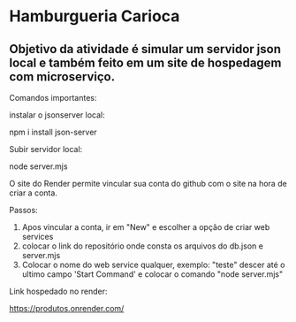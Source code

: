 # Hamburgueria Carioca
## Objetivo da atividade é simular um servidor json local e também feito em um site de hospedagem com microserviço.



Comandos importantes:

instalar o jsonserver local:

npm i install json-server 


Subir servidor local:

node server.mjs

O site do Render permite vincular sua conta do github com o site na hora de criar a conta.

Passos:

1) Apos vincular a conta, ir em "New" e escolher a opção de criar web services
2) colocar o link do repositório onde consta os arquivos do db.json e server.mjs
3) Colocar o nome do web service qualquer, exemplo: "teste" descer até o ultimo campo 'Start Command' e colocar o comando "node server.mjs"



Link hospedado no render:

https://produtos.onrender.com/

